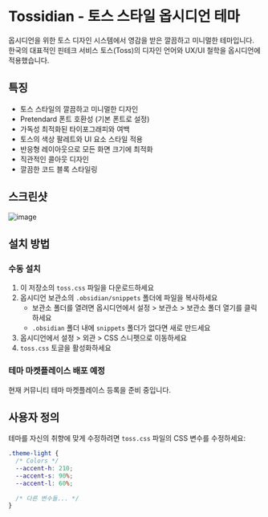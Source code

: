 # Tossidian - 토스 스타일 옵시디언 테마

옵시디언을 위한 토스 디자인 시스템에서 영감을 받은 깔끔하고 미니멀한 테마입니다. 한국의 대표적인 핀테크 서비스 토스(Toss)의 디자인 언어와 UX/UI 철학을 옵시디언에 적용했습니다.

## 특징

- 토스 스타일의 깔끔하고 미니멀한 디자인
- Pretendard 폰트 호환성 (기본 폰트로 설정)
- 가독성 최적화된 타이포그래피와 여백
- 토스의 색상 팔레트와 UI 요소 스타일 적용
- 반응형 레이아웃으로 모든 화면 크기에 최적화
- 직관적인 콜아웃 디자인
- 깔끔한 코드 블록 스타일링

## 스크린샷

![image](https://github.com/user-attachments/assets/0adae42d-b8cb-4f05-8d16-d270b9698169)


## 설치 방법

### 수동 설치
1. 이 저장소의 `toss.css` 파일을 다운로드하세요
2. 옵시디언 보관소의 `.obsidian/snippets` 폴더에 파일을 복사하세요
   - 보관소 폴더를 열려면 옵시디언에서 설정 > 보관소 > 보관소 폴더 열기를 클릭하세요
   - `.obsidian` 폴더 내에 `snippets` 폴더가 없다면 새로 만드세요
3. 옵시디언에서 설정 > 외관 > CSS 스니펫으로 이동하세요
4. `toss.css` 토글을 활성화하세요

### 테마 마켓플레이스 배포 예정
현재 커뮤니티 테마 마켓플레이스 등록을 준비 중입니다.

## 사용자 정의

테마를 자신의 취향에 맞게 수정하려면 `toss.css` 파일의 CSS 변수를 수정하세요:

```css
.theme-light {
  /* Colors */
  --accent-h: 210;
  --accent-s: 90%;
  --accent-l: 60%;
  
  /* 다른 변수들... */
}

